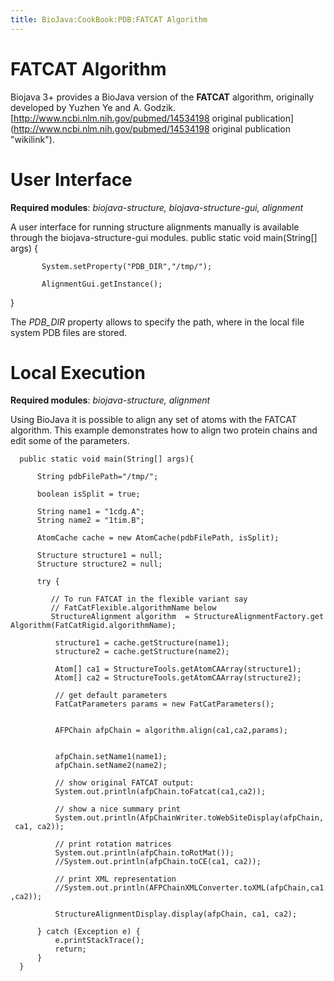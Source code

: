 ```yaml
---
title: BioJava:CookBook:PDB:FATCAT Algorithm
---
```


FATCAT Algorithm
================

Biojava 3+ provides a BioJava version of the **FATCAT** algorithm,
originally developed by Yuzhen Ye and A. Godzik.
[http://www.ncbi.nlm.nih.gov/pubmed/14534198 original
publication](http://www.ncbi.nlm.nih.gov/pubmed/14534198 original publication "wikilink").

User Interface
==============

**Required modules**: *biojava-structure, biojava-structure-gui,
alignment*

A user interface for running structure alignments manually is available
through the biojava-structure-gui modules. <java> public static void
main(String[] args) {

`       System.setProperty("PDB_DIR","/tmp/");`  
`   `  
`       AlignmentGui.getInstance();`

} </java>

The *PDB\_DIR* property allows to specify the path, where in the local
file system PDB files are stored.

Local Execution
===============

**Required modules**: *biojava-structure, alignment*

Using BioJava it is possible to align any set of atoms with the FATCAT
algorithm. This example demonstrates how to align two protein chains and
edit some of the parameters.

<java>

`  public static void main(String[] args){`  
`      `  
`      String pdbFilePath="/tmp/";`  
`      `  
`      boolean isSplit = true;`  
`      `  
`      String name1 = "1cdg.A";`  
`      String name2 = "1tim.B";`  
`          `  
`      AtomCache cache = new AtomCache(pdbFilePath, isSplit);`  
`             `  
`      Structure structure1 = null;`  
`      Structure structure2 = null;`

`      try {`

`         // To run FATCAT in the flexible variant say`  
`         // FatCatFlexible.algorithmName below`  
`         StructureAlignment algorithm  = StructureAlignmentFactory.getAlgorithm(FatCatRigid.algorithmName);`  
`         `  
`          structure1 = cache.getStructure(name1);`  
`          structure2 = cache.getStructure(name2);`  
`          `  
`          Atom[] ca1 = StructureTools.getAtomCAArray(structure1);`  
`          Atom[] ca2 = StructureTools.getAtomCAArray(structure2);`  
`          `  
`          // get default parameters`  
`          FatCatParameters params = new FatCatParameters();`  
`         `  
`          `  
`          AFPChain afpChain = algorithm.align(ca1,ca2,params);            `

`          afpChain.setName1(name1);`  
`          afpChain.setName2(name2);`

`          // show original FATCAT output:`  
`          System.out.println(afpChain.toFatcat(ca1,ca2));`  
`          `  
`          // show a nice summary print`  
`          System.out.println(AfpChainWriter.toWebSiteDisplay(afpChain, ca1, ca2));`  
`          `  
`          // print rotation matrices`  
`          System.out.println(afpChain.toRotMat());`  
`          //System.out.println(afpChain.toCE(ca1, ca2));`  
`          `  
`          // print XML representation`  
`          //System.out.println(AFPChainXMLConverter.toXML(afpChain,ca1,ca2));`  
`                       `  
`          StructureAlignmentDisplay.display(afpChain, ca1, ca2);`  
`          `  
`      } catch (Exception e) {`  
`          e.printStackTrace();`  
`          return;`  
`      }`  
`  }`

</java>
